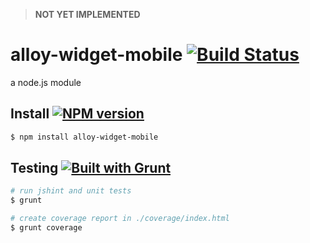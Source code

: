 > **NOT YET IMPLEMENTED**

# alloy-widget-mobile [![Build Status](https://travis-ci.org/mobilehero/alloy-widget-mobile.svg?branch=master)](https://travis-ci.org/mobilehero/alloy-widget-mobile)

a node.js module

## Install [![NPM version](https://badge.fury.io/js/alloy-widget-mobile.svg)](http://badge.fury.io/js/alloy-widget-mobile)

```bash
$ npm install alloy-widget-mobile
```

## Testing [![Built with Grunt](https://cdn.gruntjs.com/builtwith.png)](http://gruntjs.com/)

```bash
# run jshint and unit tests
$ grunt

# create coverage report in ./coverage/index.html
$ grunt coverage
```